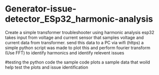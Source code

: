 # Generator-issue-detector_ESp32_harmonic-analysis

Create a simple transformer troubleshooter using harmonic analysis
esp32 takes input from voltage and current sensor that samples voltage and current data from transformer. send this data to a PC via wifi (https)
a simple python script was made to plot this and perform fourier transform (Use FFT) to identify harmonics and identify relevent issues


#testing the python code
the sample code plots a sample data that woild help test the plots and issue identification
